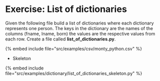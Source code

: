 # Exercise: List of dictionaries


Given the following file build a list of dictionaries where each dictionary represents one person.
The keys in the dictionary are the names of the columns (fname, lname, born) the values are the respective values from each row.
Create a file called **list_of_dictionaries.py**.

{% embed include file="src/examples/csv/monty_python.csv" %}

* Skeleton

{% embed include file="src/examples/dictionary/list_of_dictionaries_skeleton.py" %}


